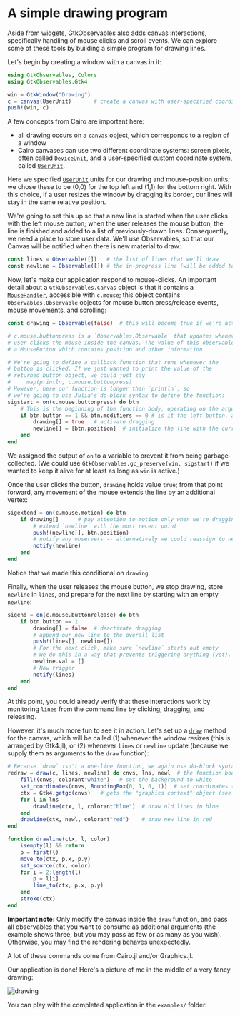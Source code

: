 # A simple drawing program

Aside from widgets, GtkObservables also adds canvas interactions,
specifically handling of mouse clicks and scroll events. We can
explore some of these tools by building a simple program for drawing
lines.

Let's begin by creating a window with a canvas in it:

```julia
using GtkObservables, Colors
using GtkObservables.Gtk4

win = GtkWindow("Drawing")
c = canvas(UserUnit)       # create a canvas with user-specified coordinates
push!(win, c)
```

A few concepts from Cairo are important here:

- all drawing occurs on a `canvas` object, which corresponds to a region of a window
- Cairo canvases can use two different coordinate systems: screen
  pixels, often called [`DeviceUnit`](@ref), and a user-specified
  custom coordinate system, called [`UserUnit`](@ref).

Here we specified [`UserUnit`](@ref) units for our drawing and
mouse-position units; we chose these to be (0,0) for the top left
and (1,1) for the bottom right. With this choice, if a user resizes
the window by dragging its border, our lines will stay in the same
relative position.

We're going to set this up so that a new line is started when the user
clicks with the left mouse button; when the user releases the mouse
button, the line is finished and added to a list of previously-drawn
lines. Consequently, we need a place to store user data. We'll use
Observables, so that our Canvas will be notified when there is new
material to draw:

```julia
const lines = Observable([])   # the list of lines that we'll draw
const newline = Observable([]) # the in-progress line (will be added to list above)
```

Now, let's make our application respond to mouse-clicks. An important
detail about a `GtkObservables.Canvas` object is that it contains a
[`MouseHandler`](@ref), accessible with `c.mouse`; this object
contains `Observables.Observable` objects for mouse button press/release
events, mouse movements, and scrolling:

```julia
const drawing = Observable(false)  # this will become true if we're actively dragging

# c.mouse.buttonpress is a `Observables.Observable` that updates whenever the
# user clicks the mouse inside the canvas. The value of this observable is
# a MouseButton which contains position and other information.

# We're going to define a callback function that runs whenever the
# button is clicked. If we just wanted to print the value of the
# returned button object, we could just say
#     map(println, c.mouse.buttonpress)
# However, here our function is longer than `println`, so
# we're going to use Julia's do-block syntax to define the function:
sigstart = on(c.mouse.buttonpress) do btn
    # This is the beginning of the function body, operating on the argument `btn`
    if btn.button == 1 && btn.modifiers == 0 # is it the left button, and no shift/ctrl/alt keys pressed?
        drawing[] = true   # activate dragging
        newline[] = [btn.position]  # initialize the line with the current position
    end
end
```

We assigned the output of `on` to a variable to prevent it from being
garbage-collected.
(We could use `GtkObservables.gc_preserve(win, sigstart)` if we wanted
to keep it alive for at least as long as `win` is active.)

Once the user clicks the button, `drawing` holds value `true`; from
that point forward, any movement of the mouse extends the line by an
additional vertex:

```julia
sigextend = on(c.mouse.motion) do btn
    if drawing[]      # pay attention to motion only when we're dragging
        # extend `newline` with the most recent point
        push!(newline[], btn.position)
        # notify any observers -- alternatively we could reassign to newline[]
        notify(newline)
    end
end
```

Notice that we made this conditional on `drawing`.

Finally, when the user releases the mouse button, we stop drawing, store
`newline` in `lines`, and prepare for the next line by starting with
an empty `newline`:

```julia
sigend = on(c.mouse.buttonrelease) do btn
    if btn.button == 1
        drawing[] = false  # deactivate dragging
        # append our new line to the overall list
        push!(lines[], newline[])
        # For the next click, make sure `newline` starts out empty
        # We do this in a way that prevents triggering anything (yet).
        newline.val = []
        # Now trigger
        notify(lines)
    end
end
```

At this point, you could already verify that these interactions work
by monitoring `lines` from the command line by clicking, dragging, and
releasing.

However, it's much more fun to see it in action. Let's set up a
[`draw`](http://juliagtk.github.io/Gtk4.jl/dev/manual/canvas.html)
method for the canvas, which will be called (1) whenever the window
resizes (this is arranged by Gtk4.jl), or (2) whenever `lines` or
`newline` update (because we supply them as arguments to the `draw`
function):

```julia
# Because `draw` isn't a one-line function, we again use do-block syntax:
redraw = draw(c, lines, newline) do cnvs, lns, newl  # the function body takes 3 arguments
    fill!(cnvs, colorant"white")   # set the background to white
    set_coordinates(cnvs, BoundingBox(0, 1, 0, 1))  # set coordinates to 0..1 along each axis
    ctx = Gtk4.getgc(cnvs)   # gets the "graphics context" object (see Cairo/Gtk)
    for l in lns
        drawline(ctx, l, colorant"blue")  # draw old lines in blue
    end
    drawline(ctx, newl, colorant"red")    # draw new line in red
end

function drawline(ctx, l, color)
    isempty(l) && return
    p = first(l)
    move_to(ctx, p.x, p.y)
    set_source(ctx, color)
    for i = 2:length(l)
        p = l[i]
        line_to(ctx, p.x, p.y)
    end
    stroke(ctx)
end
```

**Important note:** Only modify the canvas inside the `draw` function, and pass
all observables that you want to consume as additional arguments (the example shows
three, but you may pass as few or as many as you wish). Otherwise, you
may find the rendering behaves unexpectedly.

A lot of these commands come from Cairo.jl and/or Graphics.jl.

Our application is done! Here's a
picture of me in the middle of a very fancy drawing:

![drawing](assets/drawing.png)

You can play with the completed application in the `examples/` folder.
